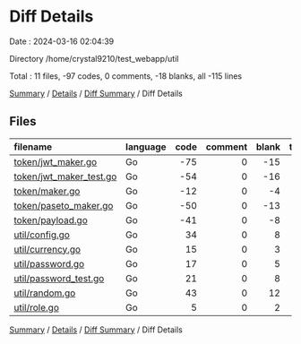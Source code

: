 # Diff Details

Date : 2024-03-16 02:04:39

Directory /home/crystal9210/test_webapp/util

Total : 11 files,  -97 codes, 0 comments, -18 blanks, all -115 lines

[Summary](results.md) / [Details](details.md) / [Diff Summary](diff.md) / Diff Details

## Files
| filename | language | code | comment | blank | total |
| :--- | :--- | ---: | ---: | ---: | ---: |
| [token/jwt_maker.go](/token/jwt_maker.go) | Go | -75 | 0 | -15 | -90 |
| [token/jwt_maker_test.go](/token/jwt_maker_test.go) | Go | -54 | 0 | -16 | -70 |
| [token/maker.go](/token/maker.go) | Go | -12 | 0 | -4 | -16 |
| [token/paseto_maker.go](/token/paseto_maker.go) | Go | -50 | 0 | -13 | -63 |
| [token/payload.go](/token/payload.go) | Go | -41 | 0 | -8 | -49 |
| [util/config.go](/util/config.go) | Go | 34 | 0 | 8 | 42 |
| [util/currency.go](/util/currency.go) | Go | 15 | 0 | 3 | 18 |
| [util/password.go](/util/password.go) | Go | 17 | 0 | 5 | 22 |
| [util/password_test.go](/util/password_test.go) | Go | 21 | 0 | 8 | 29 |
| [util/random.go](/util/random.go) | Go | 43 | 0 | 12 | 55 |
| [util/role.go](/util/role.go) | Go | 5 | 0 | 2 | 7 |

[Summary](results.md) / [Details](details.md) / [Diff Summary](diff.md) / Diff Details